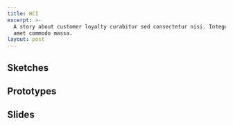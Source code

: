 ```yaml
---
title: HCI
excerpt: >-
  A story about customer loyalty curabitur sed consectetur nisi. Integer sit
  amet commodo massa.
layout: post
---
```


## Sketches

## Prototypes

## Slides